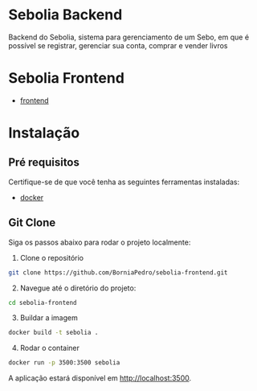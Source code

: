 # Sebolia Backend

Backend do Sebolia, sistema para gerenciamento de um Sebo, em que é possível se registrar, gerenciar sua conta, comprar e vender livros

# Sebolia Frontend

- [frontend](https://github.com/BorniaPedro/sebolia-frontend)


# Instalação

## Pré requisitos

Certifique-se de que você tenha as seguintes ferramentas instaladas:

- [docker](https://www.docker.com/)

## Git Clone

Siga os passos abaixo para rodar o projeto localmente:

1. Clone o repositório

```bash
git clone https://github.com/BorniaPedro/sebolia-frontend.git
```

2. Navegue até o diretório do projeto:

```bash
cd sebolia-frontend
```

3. Buildar a imagem
```bash
docker build -t sebolia .
```

4. Rodar o container
```bash
docker run -p 3500:3500 sebolia
```

A aplicação estará disponível em [http://localhost:3500](http://localhost:3500).
